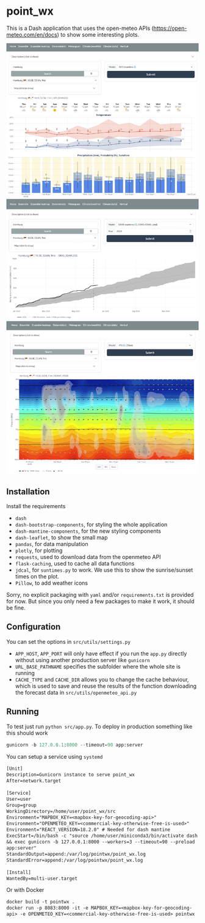 # point_wx

This is a Dash application that uses the open-meteo APIs (https://open-meteo.com/en/docs) to show some interesting plots.

![alt|300](app_screen_1.png)
![alt|300](app_screen_2.png)
![alt|300](app_screen_3.png)


## Installation
Install the requirements

- `dash`
- `dash-bootstrap-components`, for styling the whole application
- `dash-mantine-components`, for the new styling components
- `dash-leaflet`, to show the small map
- `pandas`, for data manipulation
- `plotly`, for plotting
- `requests`, used to download data from the openmeteo API
- `flask-caching`, used to cache all data functions
- `jdcal`, for `suntimes.py` to work. We use this to show the sunrise/sunset times on the plot.
- `Pillow`, to add weather icons

Sorry, no explicit packaging with `yaml` and/or `requirements.txt` is provided for now.
But since you only need a few packages to make it work, it should be fine. 

## Configuration
You can set the options in `src/utils/settings.py`

- `APP_HOST`, `APP_PORT` will only have effect if you run the `app.py` directly without using another production server like `gunicorn`
- `URL_BASE_PATHNAME` specifies the subfolder where the whole site is running
- `CACHE_TYPE` and `CACHE_DIR` allows you to change the cache behaviour, which is used to save and reuse the results of the function downloading the forecast data in `src/utils/openmeteo_api.py`

## Running
To test just run `python src/app.py`.
To deploy in production something like this should work

```python
gunicorn -b 127.0.0.1:8000 --timeout=90 app:server
```

You can setup a service using `systemd`

```
[Unit]
Description=Gunicorn instance to serve point_wx
After=network.target

[Service]
User=user
Group=group
WorkingDirectory=/home/user/point_wx/src
Environment="MAPBOX_KEY=<mapbox-key-for-geocoding-api>"
Environment="OPENMETEO_KEY=<commercial-key-otherwise-free-is-used>"
Environment="REACT_VERSION=18.2.0" # Needed for dash mantine
ExecStart=/bin/bash -c "source /home/user/miniconda3/bin/activate dash && exec gunicorn -b 127.0.0.1:8000 --workers=3 --timeout=90 --preload app:server"
StandardOutput=append:/var/log/pointwx/point_wx.log
StandardError=append:/var/log/pointwx/point_wx.log

[Install]
WantedBy=multi-user.target
```

Or with Docker

```
docker build -t pointwx .
docker run -p 8083:8000 -it -e MAPBOX_KEY=<mapbox-key-for-geocoding-api> -e OPENMETEO_KEY=<commercial-key-otherwise-free-is-used> pointwx
```
